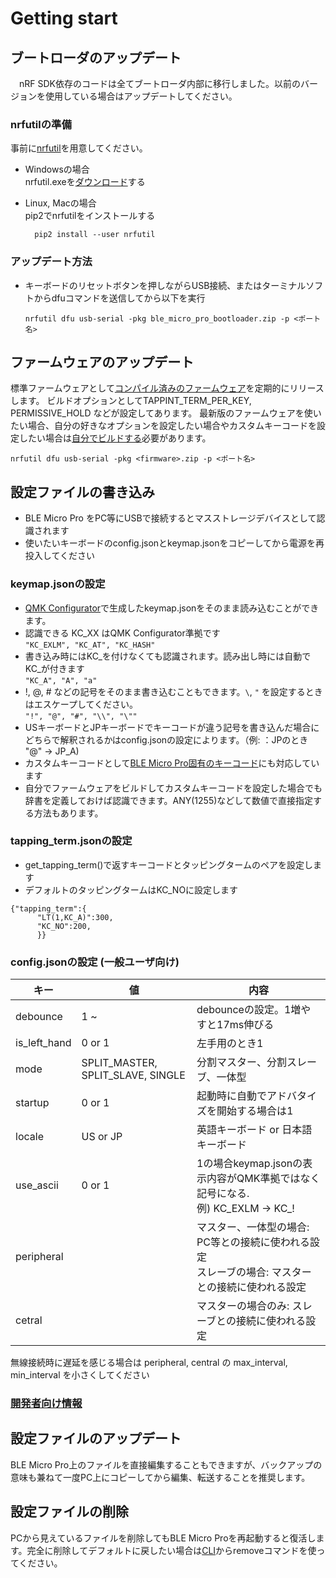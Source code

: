# Getting start


## ブートローダのアップデート

　nRF SDK依存のコードは全てブートローダ内部に移行しました。以前のバージョンを使用している場合はアップデートしてください。

### nrfutilの準備
事前に[nrfutil](https://github.com/NordicSemiconductor/pc-nrfutil)を用意してください。

- Windowsの場合  
    nrfutil.exeを[ダウンロード](https://github.com/NordicSemiconductor/pc-nrfutil/releases)する

- Linux, Macの場合  
    pip2でnrfutilをインストールする
    ```
      pip2 install --user nrfutil
    ```

### アップデート方法
- キーボードのリセットボタンを押しながらUSB接続、またはターミナルソフトからdfuコマンドを送信してから以下を実行  
    ```
   nrfutil dfu usb-serial -pkg ble_micro_pro_bootloader.zip -p <ポート名>
    ```
 
## ファームウェアのアップデート

 標準ファームウェアとして[コンパイル済みのファームウェア](https://github.com/sekigon-gonnoc/qmk_firmware/releases/tag/bmp-0.0.1)を定期的にリリースします。
 ビルドオプションとしてTAPPINT_TERM_PER_KEY, PERMISSIVE_HOLD などが設定してあります。
 最新版のファームウェアを使いたい場合、自分の好きなオプションを設定したい場合やカスタムキーコードを設定したい場合は[自分でビルドする](build_bmp_qmk_firmware.md)必要があります。  
   ```
   nrfutil dfu usb-serial -pkg <firmware>.zip -p <ポート名>
   ```
 
## 設定ファイルの書き込み
 - BLE Micro Pro をPC等にUSBで接続するとマスストレージデバイスとして認識されます
 - 使いたいキーボードのconfig.jsonとkeymap.jsonをコピーしてから電源を再投入してください

### keymap.jsonの設定
 - [QMK Configurator](https://config.qmk.fm)で生成したkeymap.jsonをそのまま読み込むことができます。
 - 認識できる KC_XX はQMK Configurator準拠です  
    `"KC_EXLM", "KC_AT", "KC_HASH"`
 - 書き込み時にはKC_を付けなくても認識されます。読み出し時には自動でKC_が付きます  
    `"KC_A", "A", "a"` 
 - !, @, # などの記号をそのまま書き込むこともできます。`\`, `"` を設定するときはエスケープしてください。  
    `"!", "@", "#", "\\", "\""`
 - USキーボードとJPキーボードでキーコードが違う記号を書き込んだ場合にどちらで解釈されるかはconfig.jsonの設定によります。（例: ：JPのとき "@" -> JP_A) 
 - カスタムキーコードとして[BLE Micro Pro固有のキーコード](bmp_custom_keycode.md)にも対応しています 
 - 自分でファームウェアをビルドしてカスタムキーコードを設定した場合でも辞書を定義しておけば認識できます。ANY(1255)などして数値で直接指定する方法もあります。
 
### tapping_term.jsonの設定
 - get_tapping_term()で返すキーコードとタッピングタームのペアを設定します
 - デフォルトのタッピングタームはKC_NOに設定します
  ```
  {"tapping_term":{
        "LT(1,KC_A)":300,  
        "KC_NO":200,
        }}
  ```

### config.jsonの設定 (一般ユーザ向け)
|キー|値|内容|
|---|---|---|
|debounce|1 ~|debounceの設定。1増やすと17ms伸びる|
|is_left_hand|0 or 1|左手用のとき1|
|mode|SPLIT_MASTER, SPLIT_SLAVE, SINGLE|分割マスター、分割スレーブ、一体型|
|startup|0 or 1|起動時に自動でアドバタイズを開始する場合は1|
|locale|US or JP|英語キーボード or 日本語キーボード|
|use_ascii|0 or 1| 1の場合keymap.jsonの表示内容がQMK準拠ではなく記号になる.<br> 例) KC_EXLM -> KC_!|
|peripheral||マスター、一体型の場合: PC等との接続に使われる設定<br>スレーブの場合: マスターとの接続に使われる設定|
|cetral||マスターの場合のみ: スレーブとの接続に使われる設定|

無線接続時に遅延を感じる場合は peripheral, central の max_interval, min_interval を小さくしてください

### [開発者向け情報](define_new_keyboard.md)


## 設定ファイルのアップデート
  BLE Micro Pro上のファイルを直接編集することもできますが、バックアップの意味も兼ねて一度PC上にコピーしてから編集、転送することを推奨します。
  
## 設定ファイルの削除
  PCから見えているファイルを削除してもBLE Micro Proを再起動すると復活します。完全に削除してデフォルトに戻したい場合は[CLI](cli.md)からremoveコマンドを使ってください。